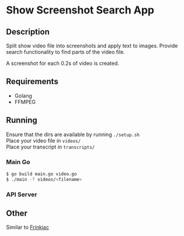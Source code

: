 # Show Screenshot Search App

## Description
Split show video file into screenshots and apply text to images.
Provide search functionality to find parts of the video file.

A screenshot for each 0.2s of video is created.

## Requirements
- Golang
- FFMPEG

## Running
Ensure that the dirs are available by running `./setup.sh`  
Place your video file in `videos/`  
Place your transcript in `transcripts/`
### Main Go
```bash
$ go build main.go video.go
$ ./main -f videos/<filename>
```

### API Server

## Other
Similar to [Frinkiac](https://www.frinkiac.com)
